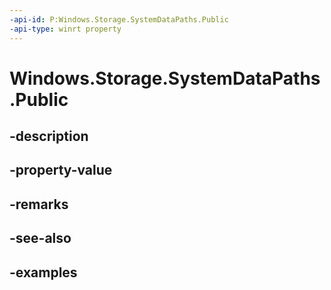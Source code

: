 ```yaml
---
-api-id: P:Windows.Storage.SystemDataPaths.Public
-api-type: winrt property
---
```


<!-- Property syntax.
public string Public { get; }
-->

# Windows.Storage.SystemDataPaths.Public

## -description

## -property-value

## -remarks

## -see-also

## -examples

